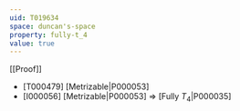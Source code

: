 ```yaml
---
uid: T019634
space: duncan's-space
property: fully-t_4
value: true
---
```

[[Proof]]

* [T000479] [Metrizable|P000053]
* [I000056] [Metrizable|P000053] => [Fully $T_4$|P000035]

